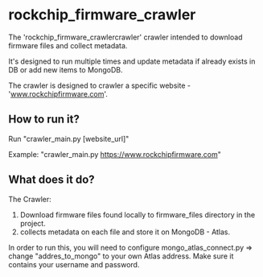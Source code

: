 # rockchip_firmware_crawler

The 'rockchip_firmware_crawlercrawler' crawler intended to download firmware files and collect metadata.

It's designed to run multiple times and update metadata if already exists in DB or add new items to MongoDB.

The crawler is designed to crawler a specific website - 'www.rockchipfirmware.com'. 

## How to run it?

Run "crawler_main.py [website_url]"

Example: "crawler_main.py https://www.rockchipfirmware.com"



## What does it do?

The Crawler:
  
1. Download firmware files found locally to firmware_files directory in the project.
2. collects metadata on each file and store it on MongoDB - Atlas.


In order to run this, you will need to configure mongo_atlas_connect.py =>
change "addres_to_mongo" to your own Atlas address. Make sure it contains your username and password.
